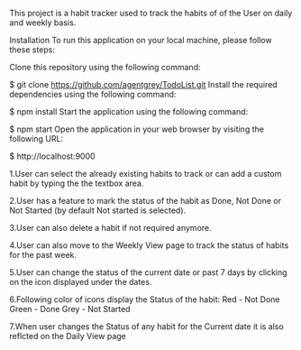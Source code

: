This project is a habit tracker used to track the habits of of the User on daily and weekly basis.

Installation
To run this application on your local machine, please follow these steps:

Clone this repository using the following command:

$ git clone https://github.com/agentgrey/TodoList.git
Install the required dependencies using the following command:

$ npm install 
Start the application using the following command:

$ npm start 
Open the application in your web browser by visiting the following URL:

$ http://localhost:9000 

1.User can select the already existing habits to track or can add a custom habit by typing the the textbox area.

2.User has a feature to mark the status of the habit as Done, Not Done or Not Started (by default Not started is selected).

3.User can also delete a habit if not required anymore.

4.User can also move to the Weekly View page to track the status of habits for the past week.

5.User can change the status of the current date or past 7 days by clicking on the icon displayed under the dates.

6.Following color of icons display the Status of the habit:
Red - Not Done
Green - Done
Grey - Not Started

7.When user changes the Status of any habit for the Current date it is also reflcted on the Daily View page
